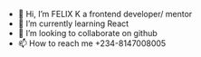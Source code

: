 - 👋 Hi, I’m FELIX K a frontend developer/ mentor 
- 🌱 I’m currently learning React
- 💞️ I’m looking to collaborate on github 
- 📫 How to reach me  +234-8147008005

<!---
felixsunyk/felixsunyk is a ✨ special ✨ repository because its `README.md` (this file) appears on your GitHub profile.
You can click the Preview link to take a look at your changes.
--->
